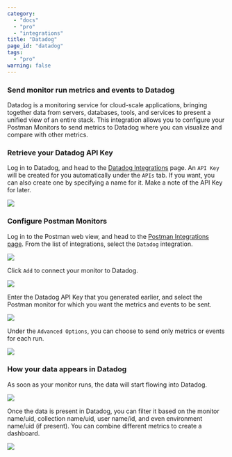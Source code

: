 ```yaml
---
category:
  - "docs"
  - "pro"
  - "integrations"
title: "Datadog"
page_id: "datadog"
tags: 
  - "pro"
warning: false
---
```


### Send monitor run metrics and events to Datadog

Datadog is a monitoring service for cloud-scale applications, bringing together data from servers, databases, tools, and services to present a unified view of an entire stack. This integration allows you to configure your Postman Monitors to send metrics to Datadog where you can visualize and compare with other metrics.

### Retrieve your Datadog API Key

Log in to Datadog, and head to the [Datadog Integrations](https://app.datadoghq.com/account/settings#api) page. An `API Key` will be created for you automatically under the `APIs` tab. If you want, you can also create one by specifying a name for it. Make a note of the API Key for later.

![](https://s3.amazonaws.com/postman-static-getpostman-com/postman-docs/58830948.png)

### Configure Postman Monitors

Log in to the Postman web view, and head to the [Postman Integrations page](https://app.getpostman.com/dashboard/integrations). From the list of integrations, select the `Datadog` integration.

![](https://s3.amazonaws.com/postman-static-getpostman-com/postman-docs/58831030.png)

Click `Add` to connect your monitor to Datadog.

![](https://s3.amazonaws.com/postman-static-getpostman-com/postman-docs/58831091.png)

Enter the Datadog API Key that you generated earlier, and select the Postman monitor for which you want the metrics and events to be sent.

![](https://s3.amazonaws.com/postman-static-getpostman-com/postman-docs/58831130.png)

Under the `Advanced Options`, you can choose to send only metrics or events for each run.

![](https://s3.amazonaws.com/postman-static-getpostman-com/postman-docs/58831195.png)

### How your data appears in Datadog

As soon as your monitor runs, the data will start flowing into Datadog. 

![](https://s3.amazonaws.com/postman-static-getpostman-com/postman-docs/58831748.png)

Once the data is present in Datadog, you can filter it based on the monitor name/uid, collection name/uid, user name/id, and even environment name/uid (if present). You can combine different metrics to create a dashboard.

![](https://s3.amazonaws.com/postman-static-getpostman-com/postman-docs/58831776.png)
